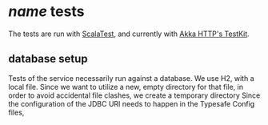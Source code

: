 # $name$ tests

The tests are run with [ScalaTest][scalatest],
and currently with [Akka HTTP's TestKit][akka-http-testkit].

## database setup

Tests of the service necessarily run against a database.
We use H2, with a local file.
Since we want to utilize a new, empty directory for that file, in order to avoid accidental file clashes,
we create a temporary directory
Since the configuration of the JDBC URI needs to happen in the Typesafe Config files,

[scalatest]: https://www.scalatest.org/
[akka-http-testkit]: https://doc.akka.io/docs/akka-http/current/routing-dsl/testkit.html
